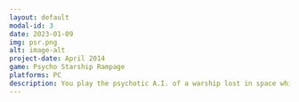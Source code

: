 ```yaml
---
layout: default
modal-id: 3
date: 2023-01-09
img: psr.png
alt: image-alt
project-date: April 2014
game: Psycho Starship Rampage
platforms: PC
description: You play the psychotic A.I. of a warship lost in space which tries to come back to Earth. Build your spaceship from scratch. Load it with weapons. And use your creation to destroy waves of innocent aliens throughout numerous levels. Loot their carcasses, extend your ship and jump to the next level!
---
```

